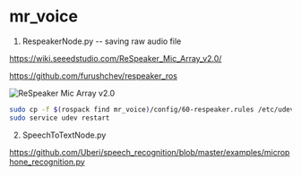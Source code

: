 # mr_voice

1. RespeakerNode.py -- saving raw audio file

https://wiki.seeedstudio.com/ReSpeaker_Mic_Array_v2.0/

https://github.com/furushchev/respeaker_ros

![ReSpeaker Mic Array v2.0](https://files.seeedstudio.com/wiki/ReSpeaker_Mic_Array_V2/img/Hardware%20Overview.png)

```bash
sudo cp -f $(rospack find mr_voice)/config/60-respeaker.rules /etc/udev/rules.d/60-respeaker.rules
sudo service udev restart
```

2. SpeechToTextNode.py

https://github.com/Uberi/speech_recognition/blob/master/examples/microphone_recognition.py
